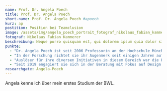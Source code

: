 ```yaml
---
name: Prof. Dr. Angela Poech
title: Prof. Dr. Angela Poech
short-name: Prof. Dr. Angela Poech #apoech
kurz: ap
postition: Position bei Teamclusion
image: /assets/img/angela_poech_portrait_fotograf_nikolaus_fabian_kammerer.jpg
fotograf: Nikolaus Fabian Kammerer
beschreibung: Neque porro quisquam est, qui dolorem ipsum quia dolor sit amet, consectetur, adipisci sed quia non numquam modi tempora eius.
punkte:
  - "Dr. Angela Poech ist seit 2006 Professorin an der Hochschule München. Im Fach Entrepreneurship befähigt sie Studierende zu unternehmerischem Denken und Handeln, wobei ein besonderer Schwerpunkt auf Organisationen mit sozialen Zielen liegt (Responsible Entrepreneurship). Sie ist Gründungsmitglied des als gemeinnützig anerkannten Vereins Ethica Rationalis e. V. und seit 2019 federführend für das Wissenschaftsressort zuständig."
  - "In der Forschung richtet sie ihr Augenmerk seit einigen Jahren auf die Frage, wie man Verantwortungskompetenz (‚ethische Literalität‘) an Hochschulen vermitteln kann. Dazu entwickelt sie innovative Lehrkonzepte, die sich spezifisch an die Generationen Y und Z wenden und zum Ziel haben, zum einen das Bewusstsein für die persönlichen Werte zu stärken, und zum anderen Werkzeuge an die Hand zu geben, diese Werte in konkrete Taten umzusetzen – einer Welt zum Trotz, in der allgemein gültige Werte wie Gerechtigkeit, Solidarität und Mitgefühl sich gerade in ihr Gegenteil verkehren. "
  - "Auslöser für ihre diversen Initiativen in diesem Bereich war die Finanzkrise – ein Vortrag über Hintergründe und Ursachen in 2009 war auch der Auftakt für weitere Workshops, Vorträge und Symposien, die Ethica Rationalis unter ihrer Führung zu den Themen Verantwortung, Ethik im Alltag, Empathie, praktische Weisheit, Selbsterkenntnis, Reflexion usw. seitdem regelmäßig ausrichtet. "
  - "Seit 2019 engagiert sie sich in der Beratung mit Fokus auf Design Thinking. Ihre Erfahrungen in der Entrepreneurship-Lehre zeigen, dass die konzeptionellen Grundlagen des Design Thinking nicht nur in Innovationsprozessen in Unternehmen sinnvoll eingesetzt werden können, sondern auch für Orientierungsfragen privater und beruflicher Art. Hier schließt sich der Rahmen zum Thema Verantwortungskompetenz, das sie seit mehreren Jahren begleitet: „Design Your Life!“ ist ein konkreter Weg, um ethische Kompetenzen zu erwerben."
researchgate: Angela-Poech
---
```


Angela kenne ich über mein erstes Studium der BWL.
